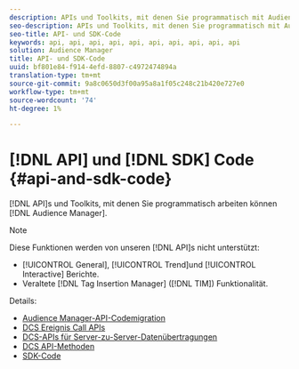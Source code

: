 ```yaml
---
description: APIs und Toolkits, mit denen Sie programmatisch mit Audience Manager arbeiten können.
seo-description: APIs und Toolkits, mit denen Sie programmatisch mit Audience Manager arbeiten können.
seo-title: API- und SDK-Code
keywords: api, api, api, api, api, api, api, api, api, api
solution: Audience Manager
title: API- und SDK-Code
uuid: bf801e84-f914-4efd-8807-c4972474894a
translation-type: tm+mt
source-git-commit: 9a8c0650d3f00a95a8a1f05c248c21b420e727e0
workflow-type: tm+mt
source-wordcount: '74'
ht-degree: 1%

---
```



# [!DNL API] und [!DNL SDK] Code {#api-and-sdk-code}

[!DNL API]s und Toolkits, mit denen Sie programmatisch arbeiten können [!DNL Audience Manager].

>[!NOTE]
>
>Diese Funktionen werden von unseren [!DNL API]s nicht unterstützt:
>
>* [!UICONTROL General], [!UICONTROL Trend]und [!UICONTROL Interactive] Berichte.
>* Veraltete [!DNL Tag Insertion Manager] ([!DNL TIM]) Funktionalität.


Details:

* [Audience Manager-API-Codemigration](api-swagger-migration.md)
* [DCS Ereignis Call APIs](dcs-intro/dcs-event-calls/dcs-event-calls.md)
* [DCS-APIs für Server-zu-Server-Datenübertragungen](dcs-intro/dcs-s2s/dcs-s2s.md)
* [DCS API-Methoden](dcs-intro/dcs-api-reference/dcs-api-methods.md)
* [SDK-Code](/help/using/api/aam-sdk.md)
